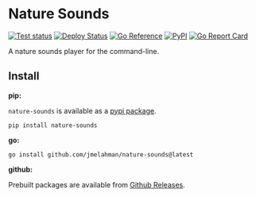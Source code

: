 # Nature Sounds

[![Test status](https://github.com/jmelahman/nature-sounds/actions/workflows/test.yml/badge.svg)](https://github.com/jmelahman/nature-sounds/actions)
[![Deploy Status](https://github.com/jmelahman/nature-sounds/actions/workflows/release.yml/badge.svg)](https://github.com/jmelahman/nature-sounds/actions)
[![Go Reference](https://pkg.go.dev/badge/github.com/jmelahman/nature-sounds.svg)](https://pkg.go.dev/github.com/jmelahman/nature-sounds)
[![PyPI](https://img.shields.io/pypi/v/nature-sounds.svg)]()
[![Go Report Card](https://goreportcard.com/badge/github.com/jmelahman/nature-sounds)](https://goreportcard.com/report/github.com/jmelahman/nature-sounds)

A nature sounds player for the command-line.

## Install

**pip:**

`nature-sounds` is available as a [pypi package](https://pypi.org/project/nature-sounds/).

```shell
pip install nature-sounds
```

**go:**

```shell
go install github.com/jmelahman/nature-sounds@latest
```

**github:**

Prebuilt packages are available from [Github Releases](https://github.com/jmelahman/nature-sounds/releases).
